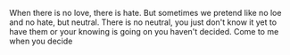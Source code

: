 When there is no love, there is hate. But sometimes we pretend like no loe and no hate, but neutral. There is no neutral, you just don't know it yet to have them or your knowing is going on you haven't decided. Come to me when you decide
